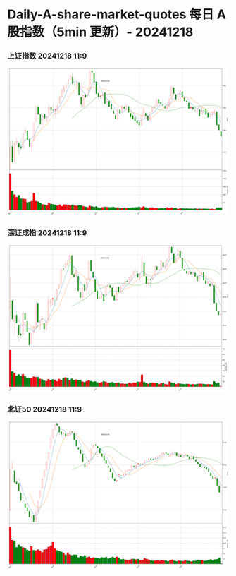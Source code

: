 
# Daily-A-share-market-quotes 每日 A 股指数（5min 更新）- 20241218

### 上证指数 20241218 11:9
![](./fig/2024/12/20241218-sh000001.png)

### 深证成指 20241218 11:9
![](./fig/2024/12/20241218-sz399001.png)

### 北证50 20241218 11:9
![](./fig/2024/12/20241218-bj899050.png)
